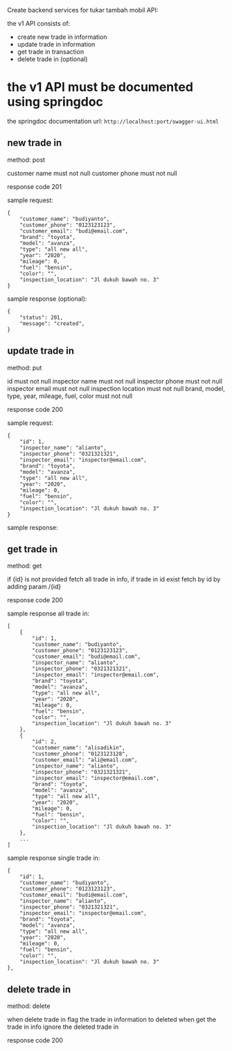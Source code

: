 Create backend services for tukar tambah mobil API:

the v1 API consists of:
- create new trade in information
- update trade in information
- get trade in transaction
- delete trade in (optional)

# the v1 API must be documented using springdoc
the springdoc documentation url: `http://localhost:port/swagger-ui.html`
## new trade in
method: post

customer name must not null
customer phone must not null

response code 201

sample request:
```
{
	"customer_name": "budiyanto",
	"customer_phone": "0123123123",
	"customer_email": "budi@email.com",
	"brand": "toyota",
	"model": "avanza",
	"type": "all new all",
	"year": "2020",
	"mileage": 0,
	"fuel": "bensin",
	"color": "",
	"inspection_location": "Jl dukuh bawah no. 3"
}
```

sample response (optional):
```
{
	"status": 201,
	"message": "created",
}
```
## update trade in
method: put

id must not null
inspector name must not null
inspector phone must not null
inspector email must not null
inspection location must not null
brand, model, type, year, mileage, fuel, color must not null

response code 200

sample request:
```
{
	"id": 1,
	"inspector_name": "alianto",
	"inspector_phone": "0321321321",
	"inspector_email": "inspector@email.com",
	"brand": "toyota",
	"model": "avanza",
	"type": "all new all",
	"year": "2020",
	"mileage": 0,
	"fuel": "bensin",
	"color": "",
	"inspection_location": "Jl dukuh bawah no. 3"
}
```
sample response:
## get trade in
method: get

if {id} is not provided fetch all trade in info, if trade in id exist fetch by id by adding param /{id}

response code 200

sample response all trade in:
```
[
	{
		"id": 1,
		"customer_name": "budiyanto",
		"customer_phone": "0123123123",
		"customer_email": "budi@email.com",
		"inspector_name": "alianto",
		"inspector_phone": "0321321321",
		"inspector_email": "inspector@email.com",
		"brand": "toyota",
		"model": "avanza",
		"type": "all new all",
		"year": "2020",
		"mileage": 0,
		"fuel": "bensin",
		"color": "",
		"inspection_location": "Jl dukuh bawah no. 3"
	},
	{
		"id": 2,
		"customer_name": "alisadikin",
		"customer_phone": "0123123128",
		"customer_email": "ali@email.com",
		"inspector_name": "alianto",
		"inspector_phone": "0321321321",
		"inspector_email": "inspector@email.com",
		"brand": "toyota",
		"model": "avanza",
		"type": "all new all",
		"year": "2020",
		"mileage": 0,
		"fuel": "bensin",
		"color": "",
		"inspection_location": "Jl dukuh bawah no. 3"
	},
	...
]
```
sample response single trade in:
```
{
	"id": 1,
	"customer_name": "budiyanto",
	"customer_phone": "0123123123",
	"customer_email": "budi@email.com",
	"inspector_name": "alianto",
	"inspector_phone": "0321321321",
	"inspector_email": "inspector@email.com",
	"brand": "toyota",
	"model": "avanza",
	"type": "all new all",
	"year": "2020",
	"mileage": 0,
	"fuel": "bensin",
	"color": "",
	"inspection_location": "Jl dukuh bawah no. 3"
},
```
## delete trade in
method: delete

when delete trade in flag the trade in information to deleted
when get the trade in info ignore the deleted trade in

response code 200